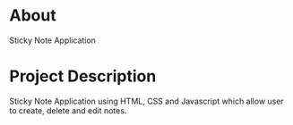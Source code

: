 # About
Sticky Note Application

# Project Description
Sticky Note Application using HTML, CSS and Javascript which allow user to create, delete and edit notes.
